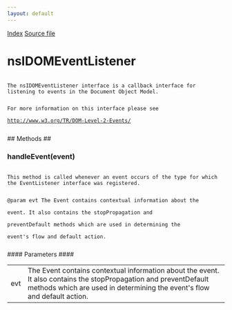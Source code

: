 ```yaml
---
layout: default
---
```

<div id='links'><a href="../index.html">Index</a>
<a href="http://dxr.mozilla.org/mozilla-central/source/dom/interfaces/events/nsIDOMEventListener.idl">Source file</a>
</div>

# nsIDOMEventListener #
<code>  
The nsIDOMEventListener interface is a callback interface for  
listening to events in the Document Object Model.  
  
For more information on this interface please see   
http://www.w3.org/TR/DOM-Level-2-Events/  
  
</code>
## Methods ##

### handleEvent(event) ###
<code>  
This method is called whenever an event occurs of the type for which   
the EventListener interface was registered.  
  
@param   evt The Event contains contextual information about the   
             event. It also contains the stopPropagation and   
             preventDefault methods which are used in determining the   
             event's flow and default action.  
  
</code>
#### Parameters ####

<table>

<tr>
<td>evt</td>
<td>The Event contains contextual information about the   
             event. It also contains the stopPropagation and   
             preventDefault methods which are used in determining the   
             event's flow and default action.  
</td>
</tr>

</table>
